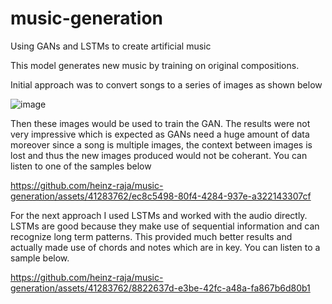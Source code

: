 # music-generation
Using GANs and LSTMs to create artificial music

This model generates new music by training on original compositions.

Initial approach was to convert songs to a series of images as shown below

![image](https://github.com/heinz-raja/music-generation/assets/41283762/15d70391-03b1-4c73-a8c0-21e561ff1ab0)

Then these images would be used to train the GAN. The results were not very impressive which is expected as GANs need a huge amount of data moreover since a song is multiple images, the context between images is lost and thus the new images produced would not be coherant. You can listen to one of the samples below 


https://github.com/heinz-raja/music-generation/assets/41283762/ec8c5498-80f4-4284-937e-a322143307cf

For the next approach I used LSTMs and worked with the audio directly. LSTMs are good because they make use of sequential information and can recognize long term patterns. This provided much better results and actually made use of chords and notes which are in key. You can listen to a sample below. 


https://github.com/heinz-raja/music-generation/assets/41283762/8822637d-e3be-42fc-a48a-fa867b6d80b1

